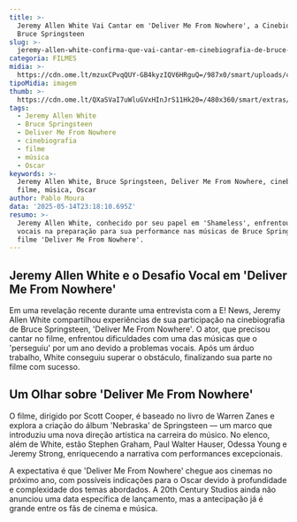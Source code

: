 ```yaml
---
title: >-
  Jeremy Allen White Vai Cantar em 'Deliver Me From Nowhere', a Cinebiografia de
  Bruce Springsteen
slug: >-
  jeremy-allen-white-confirma-que-vai-cantar-em-cinebiografia-de-bruce-springsteen
categoria: FILMES
midia: >-
  https://cdn.ome.lt/mzuxCPvqQUY-GB4kyzIQV6HRguQ=/987x0/smart/uploads/conteudo/fotos/Design_sem_nome_-_2025-05-14T195802.339.png
tipoMidia: imagem
thumb: >-
  https://cdn.ome.lt/QXaSVaI7uWluGVxHInJrS11Hk20=/480x360/smart/extras/conteudos/Design_sem_nome_-_2025-05-14T195802.339.png
tags:
  - Jeremy Allen White
  - Bruce Springsteen
  - Deliver Me From Nowhere
  - cinebiografia
  - filme
  - música
  - Oscar
keywords: >-
  Jeremy Allen White, Bruce Springsteen, Deliver Me From Nowhere, cinebiografia,
  filme, música, Oscar
author: Pablo Moura
data: '2025-05-14T23:18:10.695Z'
resumo: >-
  Jeremy Allen White, conhecido por seu papel em 'Shameless', enfrentou desafios
  vocais na preparação para sua performance nas músicas de Bruce Springsteen no
  filme 'Deliver Me From Nowhere'.
---
```


## Jeremy Allen White e o Desafio Vocal em 'Deliver Me From Nowhere'

<blockquote class="twitter-tweet"><a href="https://twitter.com/user/status/1922751540433182907"></a></blockquote>

Em uma revelação recente durante uma entrevista com a E! News, Jeremy Allen White compartilhou experiências de sua participação na cinebiografia de Bruce Springsteen, 'Deliver Me From Nowhere'. O ator, que precisou cantar no filme, enfrentou dificuldades com uma das músicas que o 'perseguiu' por um ano devido a problemas vocais. Após um árduo trabalho, White conseguiu superar o obstáculo, finalizando sua parte no filme com sucesso.

## Um Olhar sobre 'Deliver Me From Nowhere'

O filme, dirigido por Scott Cooper, é baseado no livro de Warren Zanes e explora a criação do álbum 'Nebraska' de Springsteen — um marco que introduziu uma nova direção artística na carreira do músico. No elenco, além de White, estão Stephen Graham, Paul Walter Hauser, Odessa Young e Jeremy Strong, enriquecendo a narrativa com performances excepcionais.

A expectativa é que 'Deliver Me From Nowhere' chegue aos cinemas no próximo ano, com possíveis indicações para o Oscar devido à profundidade e complexidade dos temas abordados. A 20th Century Studios ainda não anunciou uma data específica de lançamento, mas a antecipação já é grande entre os fãs de cinema e música.
